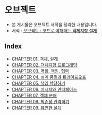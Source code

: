 # 오브젝트

* 본 게시물은 오브젝트 서적을 정리한 내용입니다.
* 서적 : [오브젝트 : 코드로 이해하는 객체지향 설계](http://www.yes24.com/Product/Goods/74219491)

## Index

* [CHAPTER 01. 객체, 설계](https://github.com/parkhanbeen/study/blob/master/object/src/main/java/com/parkhanbeen/object/chapter01/%EC%A0%95%EB%A6%AC/01.%20%EA%B0%9D%EC%B2%B4%26%EC%84%A4%EA%B3%84.md)
* [CHAPTER 02. 객체지향 프로그래밍](https://github.com/parkhanbeen/study/blob/master/object/src/main/java/com/parkhanbeen/object/chapter02/%EC%A0%95%EB%A6%AC/02.%20%EA%B0%9D%EC%B2%B4%EC%A7%80%ED%96%A5%20%ED%94%84%EB%A1%9C%EA%B7%B8%EB%9E%98%EB%B0%8D.md)
* [CHAPTER 03. 역할, 책임, 협력](https://github.com/parkhanbeen/study/blob/master/object/src/main/java/com/parkhanbeen/object/chapter03/%EC%A0%95%EB%A6%AC/03.%20%EC%97%AD%ED%95%A0%2C%20%EC%B1%85%EC%9E%84%2C%20%ED%98%91%EB%A0%A5.md)
* [CHAPTER 04. 설계 품질과 트레이드오프](https://github.com/parkhanbeen/study/blob/master/object/src/main/java/com/parkhanbeen/object/chapter04/%EC%A0%95%EB%A6%AC/04.%20%EC%84%A4%EA%B3%84%20%ED%92%88%EC%A7%88%EA%B3%BC%20%ED%8A%B8%EB%A0%88%EC%9D%B4%EB%93%9C%EC%98%A4%ED%94%84.md)
* [CHAPTER 05. 책임 할당하기](https://github.com/parkhanbeen/study/blob/master/object/src/main/java/com/parkhanbeen/object/chapter05/%EC%A0%95%EB%A6%AC/05.%20%EC%B1%85%EC%9E%84%20%ED%95%A0%EB%8B%B9%ED%95%98%EA%B8%B0.md)
* [CHAPTER 06. 메시지와 인터페이스](https://github.com/parkhanbeen/study/blob/master/object/src/main/java/com/parkhanbeen/object/chapter06/%EC%A0%95%EB%A6%AC/06.%20%EB%A9%94%EC%8B%9C%EC%A7%80%EC%99%80%20%EC%9D%B8%ED%84%B0%ED%8E%98%EC%9D%B4%EC%8A%A4.md)
* [CHAPTER 07. 객체 분해](https://github.com/parkhanbeen/study/blob/master/object/src/main/java/com/parkhanbeen/object/chapter07/%EC%A0%95%EB%A6%AC/07.%20%EA%B0%9D%EC%B2%B4%20%EB%B6%84%ED%95%B4.md)
* [CHAPTER 08. 의존성 관리하기](https://github.com/parkhanbeen/study/blob/master/object/src/main/java/com/parkhanbeen/object/chapter08/%EC%A0%95%EB%A6%AC/08.%20%EC%9D%98%EC%A1%B4%EC%84%B1%20%EA%B4%80%EB%A6%AC%ED%95%98%EA%B8%B0.md)
* [CHAPTER 09. 유연한 설계](https://github.com/parkhanbeen/study/blob/master/object/src/main/java/com/parkhanbeen/object/chapter09/%EC%A0%95%EB%A6%AC/09.%20%EC%9C%A0%EC%97%B0%ED%95%9C%20%EC%84%A4%EA%B3%84.md)

